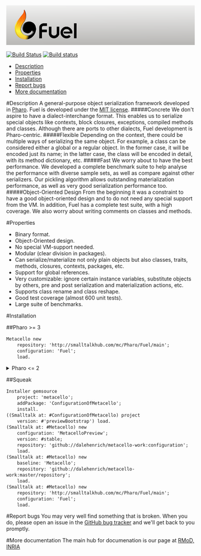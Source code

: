 [![Fuel](resources/logo-fuel-header.png)](http://rmod.inria.fr/web/software/Fuel)

[![Build Status](https://travis-ci.org/theseion/Fuel.svg?branch=master)](https://travis-ci.org/theseion/Fuel) [![Build status](https://ci.appveyor.com/api/projects/status/74d8sx8mf20v0p83/branch/master?svg=true)](https://ci.appveyor.com/project/theseion/fuel/branch/master)

- [Description](#description)
- [Properties](#properties)
- [Installation](#installation)
- [Report bugs](#report-bugs)
- [More documentation](#more-documentation)

#Description
A general-purpose object serialization framework developed in [Pharo](https://pharo.org). Fuel is developed under the [MIT license](http://www.opensource.org/licenses/mit-license.php).
#####Concrete
We don't aspire to have a dialect-interchange format. This enables us to serialize special objects like contexts, block closures, exceptions, compiled methods and classes. Although there are ports to other dialects, Fuel development is Pharo-centric.
#####Flexible
Depending on the context, there could be multiple ways of serializing the same object. For example, a class can be considered either a global or a regular object. In the former case, it will be encoded just its name; in the latter case, the class will be encoded in detail, with its method dictionary, etc.
#####Fast
We worry about to have the best performance. We developed a complete benchmark suite to help analyse the performance with diverse sample sets, as well as compare against other serializers. Our pickling algorithm allows outstanding materialization performance, as well as very good serialization performance too.
#####Object-Oriented Design
From the beginning it was a constraint to have a good object-oriented design and to do not need any special support from the VM. In addition, Fuel has a complete test suite, with a high coverage. We also worry about writing comments on classes and methods.

#Properties
- Binary format.
- Object-Oriented design.
- No special VM-support needed.
- Modular (clear division in packages).
- Can serialize/materialize not only plain objects but also classes, traits, methods, closures, contexts, packages, etc.
- Support for global references.
- Very customizable: ignore certain instance variables, substitute objects by others, pre and post serialization and materialization actions, etc.
- Supports class rename and class reshape.
- Good test coverage (almost 600 unit tests).
- Large suite of benchmarks.


#Installation

##Pharo >= 3
```smalltalk
Metacello new
    repository: 'http://smalltalkhub.com/mc/Pharo/Fuel/main';
    configuration: 'Fuel';
    load.
```

<details>
  <summary>Pharo <= 2</summary>
```smalltalk
Gofer new
    gemsource: 'metacello';
    package: 'ConfigurationOfMetacello';
    load.
((Smalltalk at: #ConfigurationOfMetacello) project 
    version: #'previewBootstrap') load.
(Smalltalk at: #Metacello) new
    configuration: 'MetacelloPreview';
    version: #stable;
    repository: 'github://dalehenrich/metacello-work:configuration';
    load.
Metacello new
    baseline: 'Metacello';
    repository: 'github://dalehenrich/metacello-work:master/repository';
    get.
Metacello new
    baseline: 'Metacello';
    repository: 'github://dalehenrich/metacello-work:master/repository';
    onConflict: [:ex | ex allow];
    load.
Metacello new
    repository: 'http://smalltalkhub.com/mc/Pharo/Fuel/main';
    configuration: 'Fuel';
    load.
```
</details>

##Squeak
```smalltalk
Installer gemsource
    project: 'metacello';
    addPackage: 'ConfigurationOfMetacello';
    install.
((Smalltalk at: #ConfigurationOfMetacello) project 
    version: #'previewBootstrap') load.
(Smalltalk at: #Metacello) new
    configuration: 'MetacelloPreview';
    version: #stable;
    repository: 'github://dalehenrich/metacello-work:configuration';
    load.
(Smalltalk at: #Metacello) new
    baseline: 'Metacello';
    repository: 'github://dalehenrich/metacello-work:master/repository';
    load.
(Smalltalk at: #Metacello) new
    repository: 'http://smalltalkhub.com/mc/Pharo/Fuel/main';
    configuration: 'Fuel';
    load.
```

#Report bugs
You may very well find something that is broken. When you do, please open an issue in the [GitHub bug tracker](https://github.com/theseion/Fuel/issues) and we'll get back to you promptly.

#More documentation
The main hub for documenation is our page at [RMoD, INRIA](http://rmod.inria.fr/web/software/Fuel)
